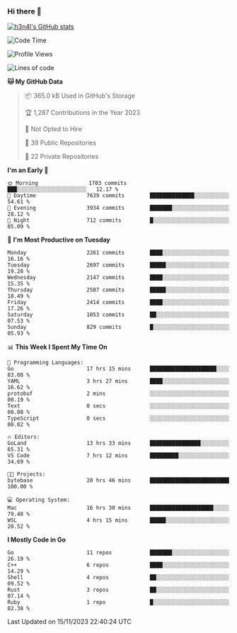 ### Hi there 👋

[![h3n4l's GitHub stats](https://github-readme-stats.vercel.app/api?username=h3n4l&count_private=true&show_icons=true&theme=radical)](https://github.com/h3n4l/github-readme-stats)

<!--START_SECTION:waka-->
![Code Time](http://img.shields.io/badge/Code%20Time-1%2C708%20hrs%2031%20mins-blue)

![Profile Views](http://img.shields.io/badge/Profile%20Views-0-blue)

![Lines of code](https://img.shields.io/badge/From%20Hello%20World%20I%27ve%20Written-3.7%20million%20lines%20of%20code-blue)

**🐱 My GitHub Data** 

> 📦 365.0 kB Used in GitHub's Storage 
 > 
> 🏆 1,287 Contributions in the Year 2023
 > 
> 🚫 Not Opted to Hire
 > 
> 📜 39 Public Repositories 
 > 
> 🔑 22 Private Repositories 
 > 
**I'm an Early 🐤** 

```text
🌞 Morning                1703 commits        ███░░░░░░░░░░░░░░░░░░░░░░   12.17 % 
🌆 Daytime                7639 commits        ██████████████░░░░░░░░░░░   54.61 % 
🌃 Evening                3934 commits        ███████░░░░░░░░░░░░░░░░░░   28.12 % 
🌙 Night                  712 commits         █░░░░░░░░░░░░░░░░░░░░░░░░   05.09 % 
```
📅 **I'm Most Productive on Tuesday** 

```text
Monday                   2261 commits        ████░░░░░░░░░░░░░░░░░░░░░   16.16 % 
Tuesday                  2697 commits        █████░░░░░░░░░░░░░░░░░░░░   19.28 % 
Wednesday                2147 commits        ████░░░░░░░░░░░░░░░░░░░░░   15.35 % 
Thursday                 2587 commits        █████░░░░░░░░░░░░░░░░░░░░   18.49 % 
Friday                   2414 commits        ████░░░░░░░░░░░░░░░░░░░░░   17.26 % 
Saturday                 1053 commits        ██░░░░░░░░░░░░░░░░░░░░░░░   07.53 % 
Sunday                   829 commits         █░░░░░░░░░░░░░░░░░░░░░░░░   05.93 % 
```


📊 **This Week I Spent My Time On** 

```text
💬 Programming Languages: 
Go                       17 hrs 15 mins      █████████████████████░░░░   83.08 % 
YAML                     3 hrs 27 mins       ████░░░░░░░░░░░░░░░░░░░░░   16.62 % 
protobuf                 2 mins              ░░░░░░░░░░░░░░░░░░░░░░░░░   00.19 % 
Text                     0 secs              ░░░░░░░░░░░░░░░░░░░░░░░░░   00.08 % 
TypeScript               0 secs              ░░░░░░░░░░░░░░░░░░░░░░░░░   00.02 % 

🔥 Editors: 
GoLand                   13 hrs 33 mins      ████████████████░░░░░░░░░   65.31 % 
VS Code                  7 hrs 12 mins       █████████░░░░░░░░░░░░░░░░   34.69 % 

🐱‍💻 Projects: 
bytebase                 20 hrs 46 mins      █████████████████████████   100.00 % 

💻 Operating System: 
Mac                      16 hrs 30 mins      ████████████████████░░░░░   79.48 % 
WSL                      4 hrs 15 mins       █████░░░░░░░░░░░░░░░░░░░░   20.52 % 
```

**I Mostly Code in Go** 

```text
Go                       11 repos            ███████░░░░░░░░░░░░░░░░░░   26.19 % 
C++                      6 repos             ████░░░░░░░░░░░░░░░░░░░░░   14.29 % 
Shell                    4 repos             ██░░░░░░░░░░░░░░░░░░░░░░░   09.52 % 
Rust                     3 repos             ██░░░░░░░░░░░░░░░░░░░░░░░   07.14 % 
Ruby                     1 repo              █░░░░░░░░░░░░░░░░░░░░░░░░   02.38 % 
```




 Last Updated on 15/11/2023 22:40:24 UTC
<!--END_SECTION:waka-->

